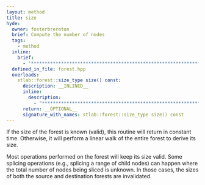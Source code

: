 ```yaml
---
layout: method
title: size
hyde:
  owner: fosterbrereton
  brief: Compute the number of nodes
  tags:
    - method
  inline:
    brief:
      - "***********************************************************************************************"
  defined_in_file: forest.hpp
  overloads:
    stlab::forest::size_type size() const:
      description: __INLINED__
      inline:
        description:
          - "***********************************************************************************************"
      return: __OPTIONAL__
      signature_with_names: stlab::forest::size_type size() const
---
```


If the size of the forest is known (valid), this routine will return in constant time. Otherwise, it will perform a linear walk of the entire forest to derive its size.

Most operations performed on the forest will keep its size valid. Some splicing operations (e.g., splicing a range of child nodes) can happen where the total number of nodes being sliced is unknown. In those cases, the sizes of both the source and destination forests are invalidated.
